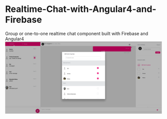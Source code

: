 # Realtime-Chat-with-Angular4-and-Firebase
Group or one-to-one realtime chat component built with Firebase and Angular4 
![](https://github.com/coltaemanuela/Realtime-Chat-with-Angular4/blob/master/screenshot.png)

